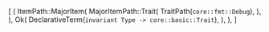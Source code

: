 [
    (
        ItemPath::MajorItem(
            MajorItemPath::Trait(
                TraitPath(`core::fmt::Debug`),
            ),
        ),
        Ok(
            DeclarativeTerm(`invariant Type -> core::basic::Trait`),
        ),
    ),
]